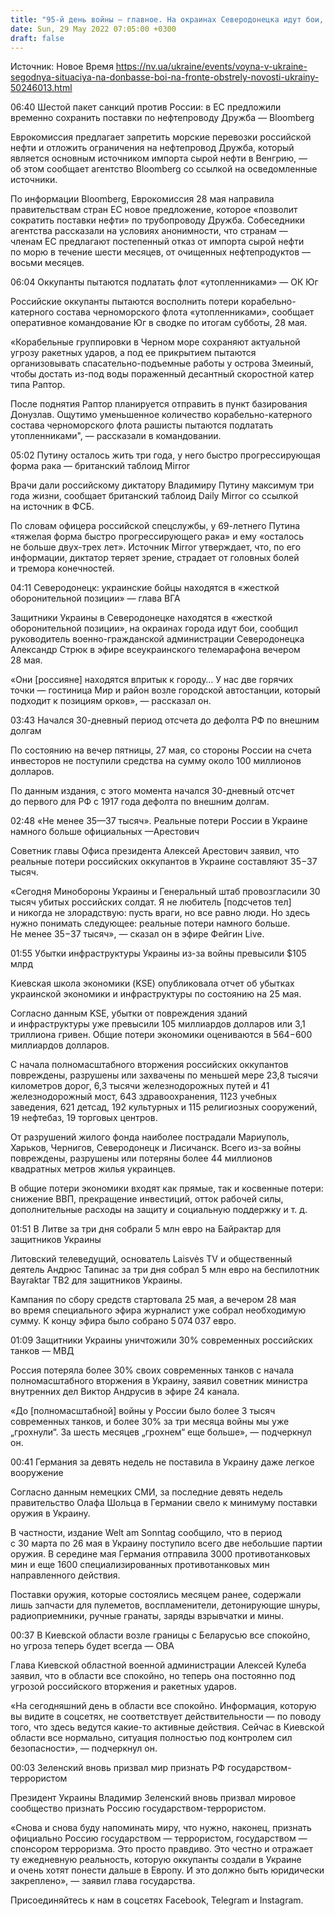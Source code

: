 ```yaml
---
title: "95-й день войны — главное. На окраинах Северодонецка идут бои, оккупанты пытаются поднять со дна потопленный катер"
date: Sun, 29 May 2022 07:05:00 +0300
draft: false
---
```

Источник: Новое Время https://nv.ua/ukraine/events/voyna-v-ukraine-segodnya-situaciya-na-donbasse-boi-na-fronte-obstrely-novosti-ukrainy-50246013.html


06:40 Шестой пакет санкций против России: в ЕС предложили временно сохранить поставки по нефтепроводу Дружба — Bloomberg

Еврокомиссия предлагает запретить морские перевозки российской нефти и отложить ограничения на нефтепровод Дружба, который является основным источником импорта сырой нефти в Венгрию, — об этом сообщает агентство Bloomberg со ссылкой на осведомленные источники.

По информации Bloomberg, Еврокомиссия 28 мая направила правительствам стран ЕС новое предложение, которое «позволит сократить поставки нефти» по трубопроводу Дружба. Собеседники агентства рассказали на условиях анонимности, что странам — членам ЕС предлагают постепенный отказ от импорта сырой нефти по морю в течение шести месяцев, от очищенных нефтепродуктов — восьми месяцев.

06:04 Оккупанты пытаются подлатать флот «утопленниками» — ОК Юг

Российские оккупанты пытаются восполнить потери корабельно-катерного состава черноморского флота «утопленниками», сообщает оперативное командование Юг в сводке по итогам субботы, 28 мая.

«Корабельные группировки в Черном море сохраняют актуальной угрозу ракетных ударов, а под ее прикрытием пытаются организовывать спасательно-подъемные работы у острова Змеиный, чтобы достать из-под воды пораженный десантный скоростной катер типа Раптор.

После поднятия Раптор планируется отправить в пункт базирования Донузлав. Ощутимо уменьшенное количество корабельно-катерного состава черноморского флота рашисты пытаются подлатать утопленниками", — рассказали в командовании.

05:02 Путину осталось жить три года, у него быстро прогрессирующая форма рака — британский таблоид Mirror

Врачи дали российскому диктатору Владимиру Путину максимум три года жизни, сообщает британский таблоид Daily Mirror со ссылкой на источник в ФСБ.

По словам офицера российской спецслужбы, у 69-летнего Путина «тяжелая форма быстро прогрессирующего рака» и ему «осталось не больше двух-трех лет». Источник Mirror утверждает, что, по его информации, диктатор теряет зрение, страдает от головных болей и тремора конечностей.

04:11 Северодонецк: украинские бойцы находятся в «жесткой оборонительной позиции» — глава ВГА

Защитники Украины в Северодонецке находятся в «жесткой оборонительной позиции», на окраинах города идут бои, сообщил руководитель военно-гражданской администрации Северодонецка Александр Стрюк в эфире всеукраинского телемарафона вечером 28 мая.

«Они [россияне] находятся впритык к городу… У нас две горячих точки — гостиница Мир и район возле городской автостанции, который подходит к позициям орков», — рассказал он.

03:43 Начался 30-дневный период отсчета до дефолта РФ по внешним долгам

По состоянию на вечер пятницы, 27 мая, со стороны России на счета инвесторов не поступили средства на сумму около 100 миллионов долларов.



По данным издания, с этого момента начался 30-дневный отсчет до первого для РФ с 1917 года дефолта по внешним долгам.

02:48 «Не менее 35—37 тысяч». Реальные потери России в Украине намного больше официальных —Арестович

Советник главы Офиса президента Алексей Арестович заявил, что реальные потери российских оккупантов в Украине составляют 35−37 тысяч.

«Сегодня Минобороны Украины и Генеральный штаб провозгласили 30 тысяч убитых российских солдат. Я не любитель [подсчетов тел] и никогда не злорадствую: пусть враги, но все равно люди. Но здесь нужно понимать следующее: реальные потери намного больше. Не менее 35−37 тысяч», — сказал он в эфире Фейгин Live.

01:55 Убытки инфраструктуры Украины из-за войны превысили $105 млрд

Киевская школа экономики (KSE) опубликовала отчет об убытках украинской экономики и инфраструктуры по состоянию на 25 мая.

Согласно данным KSE, убытки от повреждения зданий и инфраструктуры уже превысили 105 миллиардов долларов или 3,1 триллиона гривен. Общие потери экономики оцениваются в 564−600 миллиардов долларов.

С начала полномасштабного вторжения российских оккупантов повреждены, разрушены или захвачены по меньшей мере 23,8 тысячи километров дорог, 6,3 тысячи железнодорожных путей и 41 железнодорожный мост, 643 здравоохранения, 1123 учебных заведения, 621 детсад, 192 культурных и 115 религиозных сооружений, 19 нефтебаз, 19 торговых центров.

От разрушений жилого фонда наиболее пострадали Мариуполь, Харьков, Чернигов, Северодонецк и Лисичанск. Всего из-за войны повреждены, разрушены или потеряны более 44 миллионов квадратных метров жилья украинцев.



В общие потери экономики входят как прямые, так и косвенные потери: снижение ВВП, прекращение инвестиций, отток рабочей силы, дополнительные расходы на защиту и социальную поддержку и т. д.

01:51 В Литве за три дня собрали 5 млн евро на Байрактар для защитников Украины

Литовский телеведущий, основатель Laisvės TV и общественный деятель Андрюс Тапинас за три дня собрал 5 млн евро на беспилотник Bayraktar TB2 для защитников Украины.

Кампания по сбору средств стартовала 25 мая, а вечером 28 мая во время специального эфира журналист уже собрал необходимую сумму. К концу эфира было собрано 5 074 037 евро.

01:09 Защитники Украины уничтожили 30% современных российских танков — МВД

Россия потеряла более 30% своих современных танков с начала полномасштабного вторжения в Украину, заявил советник министра внутренних дел Виктор Андрусив в эфире 24 канала.

«До [полномасштабной] войны у России было более 3 тысяч современных танков, и более 30% за три месяца войны мы уже „грохнули“. За шесть месяцев „грохнем“ еще больше», — подчеркнул он.

00:41 Германия за девять недель не поставила в Украину даже легкое вооружение

Согласно данным немецких СМИ, за последние девять недель правительство Олафа Шольца в Германии свело к минимуму поставки оружия в Украину.

В частности, издание Welt am Sonntag сообщило, что в период с 30 марта по 26 мая в Украину поступило всего две небольшие партии оружия. В середине мая Германия отправила 3000 противотанковых мин и еще 1600 специализированных противотанковых мин направленного действия.



Поставки оружия, которые состоялись месяцем ранее, содержали лишь запчасти для пулеметов, воспламенители, детонирующие шнуры, радиоприемники, ручные гранаты, заряды взрывчатки и мины.

00:37 В Киевской области возле границы с Беларусью все спокойно, но угроза теперь будет всегда — ОВА

Глава Киевской областной военной администрации Алексей Кулеба заявил, что в области все спокойно, но теперь она постоянно под угрозой российского вторжения и ракетных ударов.

«На сегодняшний день в области все спокойно. Информация, которую вы видите в соцсетях, не соответствует действительности — по поводу того, что здесь ведутся какие-то активные действия. Сейчас в Киевской области все нормально, ситуация полностью под контролем сил безопасности», — подчеркнул он.

00:03 Зеленский вновь призвал мир признать РФ государством-террористом

Президент Украины Владимир Зеленский вновь призвал мировое сообщество признать Россию государством-террористом.

«Снова и снова буду напоминать миру, что нужно, наконец, признать официально Россию государством — террористом, государством — спонсором терроризма. Это просто правдиво. Это честно и отражает ту ежедневную реальность, которую оккупанты создали в Украине и очень хотят понести дальше в Европу. И это должно быть юридически закреплено», — заявил глава государства.

Присоединяйтесь к нам в соцсетях Facebook, Telegram и Instagram.

